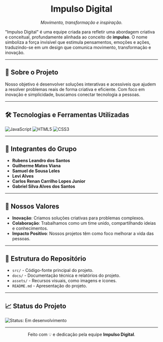 <h1 align="center">Impulso Digital</h1>
<p align="center"><i>Movimento, transformação e inspiração.</i></p>

<p>"Impulso Digital" é uma equipe criada para refletir uma abordagem criativa e conceitual, profundamente alinhada ao conceito de <b>impulso</b>. O nome simboliza a força invisível que estimula pensamentos, emoções e ações, traduzindo-se em um design que comunica movimento, transformação e inovação.</p>

---

<h2>📝 Sobre o Projeto</h2>
<p>Nosso objetivo é desenvolver soluções interativas e acessíveis que ajudem a resolver problemas reais de forma criativa e eficiente. Com foco em inovação e simplicidade, buscamos conectar tecnologia a pessoas.</p>

---

<h2>🛠️ Tecnologias e Ferramentas Utilizadas</h2>
<p>
  <img src="https://img.shields.io/badge/-JavaScript-F7DF1E?logo=javascript&logoColor=black&style=flat-square" alt="JavaScript" />
  <img src="https://img.shields.io/badge/-HTML5-E34F26?logo=html5&logoColor=white&style=flat-square" alt="HTML5" />
  <img src="https://img.shields.io/badge/-CSS3-1572B6?logo=css3&logoColor=white&style=flat-square" alt="CSS3" />
</p>

---

<h2>👥 Integrantes do Grupo</h2>
<ul>
  <li><b>Rubens Leandro dos Santos</b></li>
  <li><b>Guilherme Matos Viana</b></li>
  <li><b>Samuel de Sousa Leles</b></li>
  <li><b>Levi Alves</b></li>
  <li><b>Carlos Renan Carrilho Lopes Junior</b></li>
  <li><b>Gabriel Silva Alves dos Santos</b></li>
</ul>

---

<h2>🎯 Nossos Valores</h2>
<ul>
  <li><b>Inovação</b>: Criamos soluções criativas para problemas complexos.</li>
  <li><b>Colaboração</b>: Trabalhamos como um time unido, compartilhando ideias e conhecimentos.</li>
  <li><b>Impacto Positivo</b>: Nossos projetos têm como foco melhorar a vida das pessoas.</li>
</ul>

---

<h2>📂 Estrutura do Repositório</h2>
<ul>
  <li><code>src/</code> - Código-fonte principal do projeto.</li>
  <li><code>docs/</code> - Documentação técnica e relatórios do projeto.</li>
  <li><code>assets/</code> - Recursos visuais, como imagens e ícones.</li>
  <li><code>README.md</code> - Apresentação do projeto.</li>
</ul>

---

<h2>📈 Status do Projeto</h2>
<p>
  <img src="https://img.shields.io/badge/Status-Em_desenvolvimento-yellow?style=flat-square" alt="Status: Em desenvolvimento" />
</p>

---

<p align="center">Feito com 💡 e dedicação pela equipe <b>Impulso Digital</b>.</p>
